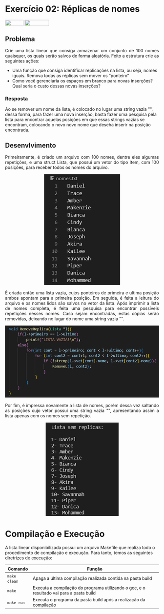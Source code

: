 # Exercício 02: Réplicas de nomes

<div style="display: inline-block;">
<img align="center" height="20px" width="60px" src="https://img.shields.io/badge/C%2B%2B-00599C?style=for-the-badge&logo=c%2B%2B&logoColor=white"/> 
<img align="center" height="20px" width="80px" src="https://img.shields.io/badge/Made%20for-VSCode-1f425f.svg"/>
</div>

## Problema

<p align="justify">
Crie uma lista linear que consiga armazenar um conjunto de 100 nomes quaisquer, os quais serão salvos de forma aleatória. Feito a estrutura crie as seguintes ações:
</p>

* Uma função que consiga identificar replicações na lista, ou seja, nomes iguais. Remova todas as réplicas sem mover os ”ponteiro“
* Como você gerenciaria os espaços em branco para novas inserções? Qual seria o custo dessas novas inserções?

### Resposta

Ao se remover um nome da lista, é colocado no lugar uma string vazia "", dessa forma, para fazer uma nova inserção, basta fazer uma pesquisa pela lista para encontrar aquelas posições em que essas strings vazias se encontram, colocando o novo novo nome que deseha inserir na posição encontrada.

## Desenvlvimento

<p align="justify">
Primeiramente, é criado um arquivo com 100 nomes, dentre eles algumas repetições, e uma struct Lista, que possui um vetor do tipo Item, com 100 posições, para receber todos os nomes do arquivo.
</p>


<p align="center">
<img src="images/listanomes.png"/> 
</p>


<p align="justify">
É criada então uma lista vazia, cujos ponteiros de primeira e ultima posição ambos apontam para a primeira posição. Em seguida, é feita a leitura do arquivo e os nomes lidos são salvos no vetor da lista.
Após imprimir a lista de nomes completa, é feita uma pesquisa para encontrar possíveis repetições nesses nomes. Caso sejam encontradas, estas cópias serão removidas, deixando no lugar do nome uma string vazia "".
</p>


<p align="center">
<img src="images/removerreplica.png"/> 
</p>


<p align="justify">
Por fim, é impressa novamente a lista de nomes, porém dessa vez saltando as posições cujo vetor possui uma string vazia "", apresentando assim a lista apenas com os nomes sem repetição.
</p>


<p align="center">
<img src="images/printnomes.png"/> 
</p>


# Compilação e Execução

A lista linear disponibilizada possui um arquivo Makefile que realiza todo o procedimento de compilação e execução. Para tanto, temos as seguintes diretrizes de execução:


| Comando                |  Função                                                                                           |                     
| -----------------------| ------------------------------------------------------------------------------------------------- |
|  `make clean`          | Apaga a última compilação realizada contida na pasta build                                        |
|  `make`                | Executa a compilação do programa utilizando o gcc, e o resultado vai para a pasta build           |
|  `make run`            | Executa o programa da pasta build após a realização da compilação                                 |

